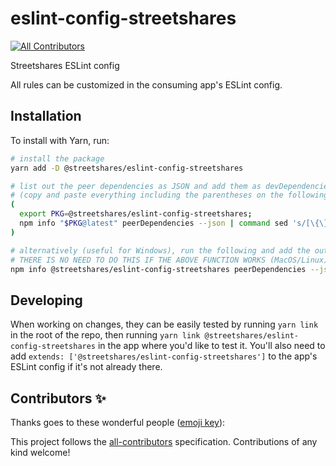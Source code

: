 # eslint-config-streetshares
<!-- ALL-CONTRIBUTORS-BADGE:START - Do not remove or modify this section -->
[![All Contributors](https://img.shields.io/badge/all_contributors-0-orange.svg?style=flat-square)](#contributors-)
<!-- ALL-CONTRIBUTORS-BADGE:END -->

Streetshares ESLint config

All rules can be customized in the consuming app's ESLint config.

## Installation

To install with Yarn, run:

```sh
# install the package
yarn add -D @streetshares/eslint-config-streetshares

# list out the peer dependencies as JSON and add them as devDependencies
# (copy and paste everything including the parentheses on the following 4 lines)
(
  export PKG=@streetshares/eslint-config-streetshares;
  npm info "$PKG@latest" peerDependencies --json | command sed 's/[\{\},]//g ; s/: /@/g' | xargs yarn add -D "$PKG@latest"
)

# alternatively (useful for Windows), run the following and add the output packages to devDependencies in the consuming app's package.json
# THERE IS NO NEED TO DO THIS IF THE ABOVE FUNCTION WORKS (MacOS/Linux)
npm info @streetshares/eslint-config-streetshares peerDependencies --json
```

## Developing

When working on changes, they can be easily tested by running `yarn link` in the root of the repo, then running `yarn link @streetshares/eslint-config-streetshares` in the app where you'd like to test it. You'll also need to add `extends: ['@streetshares/eslint-config-streetshares']` to the app's ESLint config if it's not already there.

## Contributors ✨

Thanks goes to these wonderful people ([emoji key](https://allcontributors.org/docs/en/emoji-key)):

<!-- ALL-CONTRIBUTORS-LIST:START - Do not remove or modify this section -->
<!-- prettier-ignore-start -->
<!-- markdownlint-disable -->
<!-- markdownlint-restore -->
<!-- prettier-ignore-end -->
<!-- ALL-CONTRIBUTORS-LIST:END -->

This project follows the [all-contributors](https://github.com/all-contributors/all-contributors) specification. Contributions of any kind welcome!